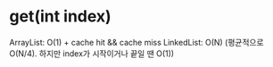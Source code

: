 # get(int index)

ArrayList: O(1) + cache hit && cache miss
LinkedList: O(N) (평균적으로 O(N/4). 하지만 index가 시작이거나 끝일 땐 O(1))